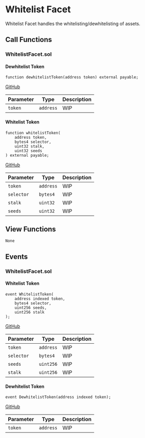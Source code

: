 # Whitelist Facet

Whitelist Facet handles the whitelisting/dewhitelisting of assets.

## Call Functions

### WhitelistFacet.sol

#### Dewhitelist Token

```solidity
function dewhitelistToken(address token) external payable;
```
[GitHub](https://github.com/BeanstalkFarms/Beanstalk/blob/master/protocol/contracts/farm/facets/WhitelistFacet.sol#L26)

| Parameter | Type      | Description |
|-----------|-----------|-------------|
| `token`   | `address` | WIP         |

#### Whitelist Token

```solidity
function whitelistToken(
    address token,
    bytes4 selector,
    uint32 stalk,
    uint32 seeds
) external payable;
```
[GitHub](https://github.com/BeanstalkFarms/Beanstalk/blob/master/protocol/contracts/farm/facets/WhitelistFacet.sol#L31)

| Parameter  | Type      | Description |
|------------|-----------|-------------|
| `token`    | `address` | WIP         |
| `selector` | `bytes4`  | WIP         |
| `stalk`    | `uint32`  | WIP         |
| `seeds`    | `uint32`  | WIP         |

## View Functions

```solidity
None
```

## Events

### WhitelistFacet.sol

#### Whitelist Token

```solidity
event WhitelistToken(
    address indexed token,
    bytes4 selector,
    uint256 seeds,
    uint256 stalk
);
```
[GitHub](https://github.com/BeanstalkFarms/Beanstalk/blob/master/protocol/contracts/farm/facets/WhitelistFacet.sol#L17)

| Parameter  | Type      | Description |
|------------|-----------|-------------|
| `token`    | `address` | WIP         |
| `selector` | `bytes4`  | WIP         |
| `seeds`    | `uint256` | WIP         |
| `stalk`    | `uint256` | WIP         |

#### Dewhitelist Token

```solidity
event DewhitelistToken(address indexed token);
```
[GitHub](https://github.com/BeanstalkFarms/Beanstalk/blob/master/protocol/contracts/farm/facets/WhitelistFacet.sol#L24)

| Parameter  | Type      | Description |
|------------|-----------|-------------|
| `token`    | `address` | WIP         |
